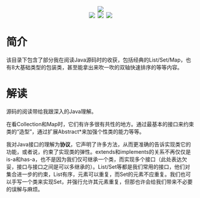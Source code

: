 <div align="center"><img src="https://ossweb-img.qq.com/images/lol/web201310/skin/big92000.jpg"/></div>

<div align="center"><img src="https://img.shields.io/badge/WeChat-yamolv-green.svg?logo=Wechat"/>&ensp;<img src="https://img.shields.io/badge/%E7%BD%97%E6%B4%8B%E6%BC%BE-yamolv%40qq.com-red.svg?logo=Tencent%20QQ"/>&ensp;<img src="https://img.shields.io/badge/java-base-yellow.svg"/></div>

# 简介
该目录下包含了部分我在阅读Java源码时的收获，包括经典的List/Set/Map，也有8大基础类型的包装类，甚至能拿出来吹一吹的双轴快速排序的等等内容。

# 解读
源码的阅读带给我跟深入的Java理解。

在看Collection和Map时，它们有许多很有共性的地方。通过最基本的接口来约束类的“造型”，通过扩展Abstract*来加强个性类的能力等等。

我对Java接口的理解为**协议**，它声明了许多方法，从而更准确的告诉实现类它的功能，或者说，约束了实现类的弹性。extends和implements的关系不再仅仅是is-a和has-a，也不是因为我们仅可继承一个类，而实现多个接口（此处表达欠妥，接口与接口之间是可以多继承的）。List/Set等都是我们常用的接口，他们对集合进一步的约束，List有序，元素可以重复，而Set的元素不应重复。我们也可以手写一个类来实现Set，并强行允许其元素重复，但那也许会给我们带来不必要的误解与麻烦。
